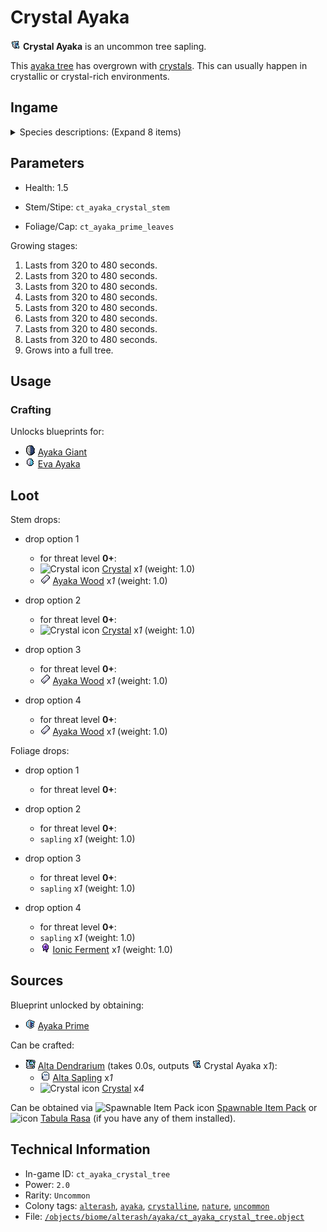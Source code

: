 # Crystal Ayaka

<img src="https://raw.githubusercontent.com/Ceterai/Enternia/main/objects/biome/alterash/ayaka/ct_ayaka_crystal_tree.png" alt="Crystal Ayaka icon" loading="lazy" width="auto" height="16px"/> **Crystal Ayaka** is an uncommon tree sapling.

This [ayaka tree](https://ceterai.github.io/MyEnternia/Wiki/ayakatree) has overgrown with [crystals](https://ceterai.github.io/MyEnternia/Wiki/Tags/Crystal). This can usually happen in crystallic or crystal-rich environments.

## Ingame

<details markdown="1"><summary>Species descriptions: (Expand 8 items)</summary>

- Alta: This chamber contains a sapling of a crystal-filled ayaka. Doesn't look like it has crystals on it right now though.
- Apex: I can plant this to grow a tree.
- Avian: I can grow a tree by planting this sapling.
- Floran: Floran plant cute sssapling, grow big bad evil tree!
- Glitch: Wonder. Planting this sapling allows me to grow life.
- Human: This sapling will grow into a tree.
- Hylotl: Such wondrous life, springing forth from the tiniest shoot. Sigh.
- Novakid: It'll grow into a big tree if I plant it.

</details>

## Parameters

- Health: 1.5

- Stem/Stipe: `ct_ayaka_crystal_stem`
- Foliage/Cap: `ct_ayaka_prime_leaves`

Growing stages:

1. Lasts from 320 to 480 seconds.
2. Lasts from 320 to 480 seconds.
3. Lasts from 320 to 480 seconds.
4. Lasts from 320 to 480 seconds.
5. Lasts from 320 to 480 seconds.
6. Lasts from 320 to 480 seconds.
7. Lasts from 320 to 480 seconds.
8. Lasts from 320 to 480 seconds.
9. Grows into a full tree.

## Usage

### Crafting

Unlocks blueprints for:

- <img src="https://raw.githubusercontent.com/Ceterai/Enternia/main/objects/biome/alterash/ayaka/ct_ayaka_giant_tree.png" alt="Ayaka Giant icon" loading="lazy" width="auto" height="16px"/> [Ayaka Giant](https://ceterai.github.io/MyEnternia/Wiki/AyakaGiant)
- <img src="https://raw.githubusercontent.com/Ceterai/Enternia/main/objects/biome/alterash/ayaka/ct_ayaka_eva_tree.png" alt="Eva Ayaka icon" loading="lazy" width="auto" height="16px"/> [Eva Ayaka](https://ceterai.github.io/MyEnternia/Wiki/EvaAyaka)

## Loot

Stem drops:

- drop option 1

  - for threat level **0+**:
  - <img src="https://starbounder.org/mediawiki/images/3/31/Crystal.png" alt="Crystal icon" loading="lazy" width="12px" height="16px"/> [Crystal](https://starbounder.org/Crystal) x*1* (weight: 1.0)
  - <img src="https://raw.githubusercontent.com/Ceterai/Enternia/main/items/generic/crafting/ct_ayaka_wood.png" alt="Ayaka Wood icon" loading="lazy" width="auto" height="16px"/> [Ayaka Wood](https://ceterai.github.io/MyEnternia/Wiki/AyakaWood) x*1* (weight: 1.0)

- drop option 2

  - for threat level **0+**:
  - <img src="https://starbounder.org/mediawiki/images/3/31/Crystal.png" alt="Crystal icon" loading="lazy" width="12px" height="16px"/> [Crystal](https://starbounder.org/Crystal) x*1* (weight: 1.0)

- drop option 3

  - for threat level **0+**:
  - <img src="https://raw.githubusercontent.com/Ceterai/Enternia/main/items/generic/crafting/ct_ayaka_wood.png" alt="Ayaka Wood icon" loading="lazy" width="auto" height="16px"/> [Ayaka Wood](https://ceterai.github.io/MyEnternia/Wiki/AyakaWood) x*1* (weight: 1.0)

- drop option 4

  - for threat level **0+**:
  - <img src="https://raw.githubusercontent.com/Ceterai/Enternia/main/items/generic/crafting/ct_ayaka_wood.png" alt="Ayaka Wood icon" loading="lazy" width="auto" height="16px"/> [Ayaka Wood](https://ceterai.github.io/MyEnternia/Wiki/AyakaWood) x*1* (weight: 1.0)

Foliage drops:

- drop option 1

  - for threat level **0+**:

- drop option 2

  - for threat level **0+**:
  - `sapling` x*1* (weight: 1.0)

- drop option 3

  - for threat level **0+**:
  - `sapling` x*1* (weight: 1.0)

- drop option 4

  - for threat level **0+**:
  - `sapling` x*1* (weight: 1.0)
  - <img src="https://raw.githubusercontent.com/Ceterai/Enternia/main/items/generic/produce/ct_ionic_sap.png" alt="Ionic Ferment icon" loading="lazy" width="auto" height="16px"/> [Ionic Ferment](https://ceterai.github.io/MyEnternia/Wiki/IonicFerment) x*1* (weight: 1.0)

## Sources

Blueprint unlocked by obtaining:

- <img src="https://raw.githubusercontent.com/Ceterai/Enternia/main/objects/biome/alterash/ayaka/ct_ayaka_prime_tree.png" alt="Ayaka Prime icon" loading="lazy" width="auto" height="16px"/> [Ayaka Prime](https://ceterai.github.io/MyEnternia/Wiki/AyakaPrime)

Can be crafted:

- ![ ](https://raw.githubusercontent.com/Ceterai/Enternia/main/objects/alta/crafting/dendrarium/icon.png) [Alta Dendrarium](https://ceterai.github.io/MyEnternia/Wiki/AltaDendrarium) (takes 0.0s, outputs <img src="https://raw.githubusercontent.com/Ceterai/Enternia/main/objects/biome/alterash/ayaka/ct_ayaka_crystal_tree.png" alt="Crystal Ayaka icon" loading="lazy" width="auto" height="16px"/> Crystal Ayaka x*1*):
  - <img src="https://raw.githubusercontent.com/Ceterai/Enternia/main/objects/alta/city/sapling/icon.png" alt="Alta Sapling icon" loading="lazy" width="auto" height="16px"/> [Alta Sapling](https://ceterai.github.io/MyEnternia/Wiki/AltaSapling) x*1*
  - <img src="https://starbounder.org/mediawiki/images/3/31/Crystal.png" alt="Crystal icon" loading="lazy" width="12px" height="16px"/> [Crystal](https://starbounder.org/Crystal) x*4*

Can be obtained via <img src="https://raw.githubusercontent.com/Silverfeelin/Starbound-SpawnableItemPack/master/interface/sip/iconSmall.png" alt="Spawnable Item Pack icon" width="18" height="14"/> [Spawnable Item Pack](https://steamcommunity.com/sharedfiles/filedetails/?id=733665104) or <img src="https://steamuserimages-a.akamaihd.net/ugc/263843960696222713/3EC9A7C005541F7D577EBCB8C5736B4EFC9973D6/" alt="icon" width="8" height="12"/> [Tabula Rasa](https://community.playstarbound.com/resources/the-tabula-rasa.3222/) (if you have any of them installed).

## Technical Information

- In-game ID: `ct_ayaka_crystal_tree`
- Power: `2.0`
- Rarity: `Uncommon`
- Colony tags: [`alterash`](https://ceterai.github.io/MyEnternia/Wiki/Tags/Alterash), [`ayaka`](https://ceterai.github.io/MyEnternia/Wiki/Tags/Ayaka), [`crystalline`](https://ceterai.github.io/MyEnternia/Wiki/Tags/Crystalline), [`nature`](https://ceterai.github.io/MyEnternia/Wiki/Tags/Nature), [`uncommon`](https://ceterai.github.io/MyEnternia/Wiki/Tags/Uncommon)
- File: [`/objects/biome/alterash/ayaka/ct_ayaka_crystal_tree.object`](https://github.com/Ceterai/Enternia/blob/main/objects/biome/alterash/ayaka/ct_ayaka_crystal_tree.object)
